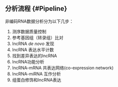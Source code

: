 ## 分析流程 {#Pipeline}

非编码RNA数据分析分为以下几步：

1. 测序数据质量控制
1. 参考基因组（转录组）比对
1. lncRNA _de novo_ 发现
1. lncRNA 表达水平计数
1. 找到差异表达的lncRNA
1. lncRNA功能分析
1. lncRNA-mRNA 共表达网络(co-expression network)
1. lncRNA-miRNA 互作分析
1. 组蛋白修饰和lncRNA表达